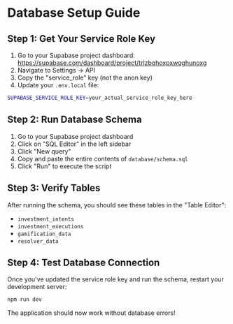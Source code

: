 # Database Setup Guide

## Step 1: Get Your Service Role Key

1. Go to your Supabase project dashboard: https://supabase.com/dashboard/project/trlzbqhoxpxwqghunoxg
2. Navigate to Settings → API
3. Copy the "service_role" key (not the anon key)
4. Update your `.env.local` file:

```bash
SUPABASE_SERVICE_ROLE_KEY=your_actual_service_role_key_here
```

## Step 2: Run Database Schema

1. Go to your Supabase project dashboard
2. Click on "SQL Editor" in the left sidebar
3. Click "New query"
4. Copy and paste the entire contents of `database/schema.sql`
5. Click "Run" to execute the script

## Step 3: Verify Tables

After running the schema, you should see these tables in the "Table Editor":

- `investment_intents`
- `investment_executions`
- `gamification_data`
- `resolver_data`

## Step 4: Test Database Connection

Once you've updated the service role key and run the schema, restart your development server:

```bash
npm run dev
```

The application should now work without database errors!
